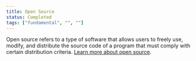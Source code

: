 ```yaml
---
title: Open Source
status: Completed
tags: ["fundamental", "", ""]
---
```


Open source refers to a type of software that allows users to freely use, modify, and distribute the source code of a program that must comply with certain distribution criteria. [Learn more about open source](https://opensource.org/osd/).